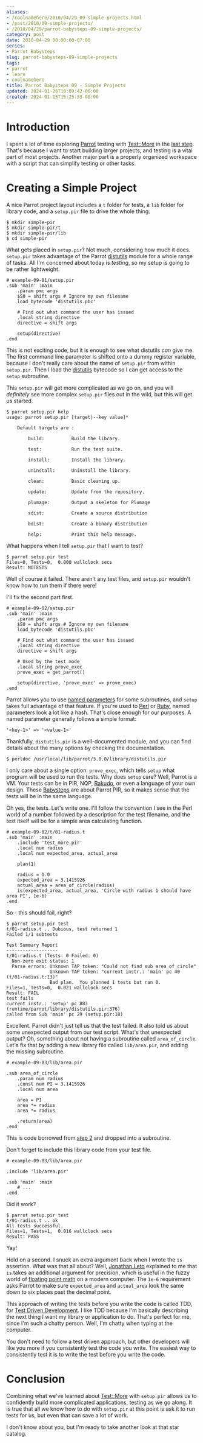 ```yaml
---
aliases:
- /coolnamehere/2010/04/29_09-simple-projects.html
- /post/2010/09-simple-projects/
- /2010/04/29/parrot-babysteps-09-simple-projects/
category: post
date: 2010-04-29 00:00:00-07:00
series:
- Parrot Babysteps
slug: parrot-babysteps-09-simple-projects
tags:
- parrot
- learn
- coolnamehere
title: Parrot Babysteps 09 - Simple Projects
updated: 2024-01-26T10:09:42-08:00
created: 2024-01-15T15:25:33-08:00
---
```


# Introduction

I spent a lot of time exploring [Parrot](../../../card/Parrot.md) testing with [Test::More](https://github.com/parrot/parrot/blob/RELEASE_3_0_0/runtime/parrot/library/Test/More.pir) in the [last step](/post/2009/12/parrot-babysteps-08-testing-with-testmore). That's because
I want to start building larger projects, and testing is a vital part of most
projects. Another major part is a properly organized workspace with a script that
can simplify testing or other tasks.

# Creating a Simple Project

A nice Parrot project layout includes a `t` folder for tests, a `lib` folder for
library code, and a `setup.pir` file to drive the whole thing.

````
$ mkdir simple-pir
$ mkdir simple-pir/t
$ mkdir simple-pir/lib
$ cd simple-pir
````

What gets placed in `setup.pir`? Not much, considering how much it does.
`setup.pir` takes advantage of the Parrot [distutils](https://github.com/parrot/parrot/blob/RELEASE_3_0_0/runtime/parrot/library/distutils.pir) module for a whole range
of tasks. All I'm concerned about today is *testing*, so my setup is going to be
rather lightweight.

````
# example-09-01/setup.pir
.sub 'main' :main
    .param pmc args
    $S0 = shift args # Ignore my own filename
    load_bytecode 'distutils.pbc'

    # Find out what command the user has issued
    .local string directive
    directive = shift args

    setup(directive)
.end
````

This is not exciting code, but it is enough to see what distutils *can* give me.
The first command line parameter is shifted onto a dummy register variable, 
because I don't really care about the name of `setup.pir` from within
`setup.pir`.  Then I load the [distutils](https://github.com/parrot/parrot/blob/RELEASE_3_0_0/runtime/parrot/library/distutils.pir) bytecode so I can get access to the `setup` subroutine. 

This `setup.pir` will get more complicated as we go on, and you will
*definitely* see more complex `setup.pir` files out in the wild, but this will
get us started.

````
$ parrot setup.pir help
usage: parrot setup.pir [target|--key value]*

    Default targets are :

        build:          Build the library.

        test:           Run the test suite.

        install:        Install the library.

        uninstall:      Uninstall the library.

        clean:          Basic cleaning up.

        update:         Update from the repository.

        plumage:        Output a skeleton for Plumage

        sdist:          Create a source distribution

        bdist:          Create a binary distribution

        help:           Print this help message.
````

What happens when I tell `setup.pir` that I want to test?

````
$ parrot setup.pir test
Files=0, Tests=0,  0.000 wallclock secs
Result: NOTESTS
````

Well of course it failed. There aren't any test files, and `setup.pir` wouldn't
know how to run them if there were!

I'll fix the second part first.

````
# example-09-02/setup.pir
.sub 'main' :main
    .param pmc args
    $S0 = shift args # Ignore my own filename
    load_bytecode 'distutils.pbc'

    # Find out what command the user has issued
    .local string directive
    directive = shift args

    # Used by the test mode
    .local string prove_exec
    prove_exec = get_parrot()

    setup(directive, 'prove_exec' => prove_exec)
.end
````

Parrot allows you to use [named parameters](http://docs.parrot.org/parrot/latest/html/docs/book/pir/ch06_subroutines.pod.html#Named_Parameters) for some subroutines, and `setup`
takes full advantage of that feature. If you're used to [Perl](/tags/perl/) or [Ruby](/tags/ruby/),
named parameters look a lot like a hash. That's close enough for our purposes. A
named parameter generally follows a simple format:

````
'<key-1>' => '<value-1>'
````

Thankfully, `distutils.pir` is a well-documented module, and you
can find details about the many options by checking the documentation.

````
$ perldoc /usr/local/lib/parrot/3.0.0/library/distutils.pir
````

I only care about a single option: `prove_exec`, which tells `setup` what program 
will be used to run the tests. Why does `setup` care? Well, Parrot is a VM. Your 
tests can be in PIR, NQP, [Rakudo](/tags/raku-lang/), or even a language of your own design.
These [Babysteps](/post/2009/07/parrot-babysteps) are about Parrot PIR, so it makes sense that the tests will be in
the same language.

Oh yes, the tests. Let's write one. I'll follow the convention I see in the Perl
world of a number followed by a description for the test filename, and the test
itself will be for a simple area calculating function.

````
# example-09-02/t/01-radius.t
.sub 'main' :main
    .include 'test_more.pir'
    .local num radius
    .local num expected_area, actual_area

    plan(1)

    radius = 1.0
    expected_area = 3.1415926
    actual_area = area_of_circle(radius)
    is(expected_area, actual_area, 'Circle with radius 1 should have area PI', 1e-6)
.end
````

So - this should fail, right?

````
$ parrot setup.pir test
t/01-radius.t .. Dubious, test returned 1
Failed 1/1 subtests 

Test Summary Report
-------------------
t/01-radius.t (Tests: 0 Failed: 0)
  Non-zero exit status: 1
  Parse errors: Unknown TAP token: "Could not find sub area_of_circle"
                Unknown TAP token: "current instr.: 'main' pc 40
(t/01-radius.t:13)"
                Bad plan.  You planned 1 tests but ran 0.
Files=1, Tests=0,  0.021 wallclock secs
Result: FAIL
test fails
current instr.: 'setup' pc 883 (runtime/parrot/library/distutils.pir:376)
called from Sub 'main' pc 29 (setup.pir:18)
````

Excellent. Parrot didn't just tell us that the test failed. It also told us
about some unexpected output from our test script. What's that unexpected
output? Oh, something about not having a subroutine called `area_of_circle`.
Let's fix that by adding a new library file called `lib/area.pir`, and adding
the missing subroutine.

````
# example-09-03/lib/area.pir

.sub area_of_circle
    .param num radius
    .const num PI = 3.1415926
    .local num area

    area = PI
    area *= radius
    area *= radius

    .return(area)
.end
````

This is code borrowed from [step 2](/post/2009/07/parrot-babysteps-02-variables-and-types) and dropped into a subroutine.

Don't forget to include this library code from your test file.

````
# example-09-03/lib/area.pir

.include 'lib/area.pir'

.sub 'main' :main
    # ...
.end
````

Did it work?

````
$ parrot setup.pir test
t/01-radius.t .. ok
All tests successful.
Files=1, Tests=1,  0.016 wallclock secs
Result: PASS
````

Yay!

Hold on a second. I snuck an extra argument back when I wrote the `is` assertion. What was that
all about? Well, [Jonathan Leto](http://leto.net) explained to me that `is` takes an additional argument
for precision, which is useful in the fuzzy world of [floating point 
math](http://en.wikipedia.org/wiki/Floating_point#Accuracy_problems) on
a modern computer. The `1e-6` requirement asks Parrot to make sure `expected_area`
and `actual_area` look the same down to six places past the decimal point.

This approach of writing the tests before you write the code is called TDD, for
[Test Driven Development](http://en.wikipedia.org/wiki/Test-driven_development). I like TDD because I'm basically describing the next
thing I want my library or application to do. That's perfect for me, since I'm such
a chatty person. Well, I'm chatty when typing at the computer. 

You don't need to follow a
test driven approach, but other developers will like you more if you consistently
test the code you write. The easiest way to consistently test it is to write the
test before you write the code.

# Conclusion

Combining what we've learned about [Test::More](https://github.com/parrot/parrot/blob/RELEASE_3_0_0/runtime/parrot/library/Test/More.pir) with `setup.pir` allows us to
confidently build more complicated applications, testing as we go along. It is
true that all we know how to do with `setup.pir` at this point is ask it to run
tests for us, but even that can save a lot of work.

I don't know about you, but I'm ready to take another look at that star catalog.
